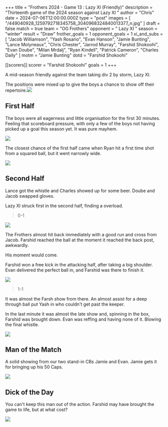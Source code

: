 +++
title = "Frothers 2024 - Game 13 : Lazy XI (Friendly)"
description = "Thirteenth game of the 2024 season against Lazy XI "
author = "Chris"
date = 2024-07-06T12:00:00.000Z
type = "post"
images = [ "/449040928_1259792718345758_3040968324840013377_n.jpg" ]
draft = false
match = true
team = "OG Frothers"
opponent = " Lazy XI "
season = "winter"
result = "Draw"
frother_goals = 1
opponent_goals = 1
xi_and_subs = [
  "Jacob Williamson",
  "Yash Rosario",
  "Evan Hanson",
  "Jamie Bunting",
  "Lance Molyneaux",
  "Chris Chester",
  "Jarrod Murray",
  "Farshid Shokoohi",
  "Evan Doube",
  "Milan Mrdalj",
  "Ryan Kindell",
  "Patrick Cameron",
  "Charles Daily"
]
motm = "Jamie Bunting"
dotd = "Farshid Shokoohi"

[[scorers]]
scorer = "Farshid Shokoohi"
goals = 1
+++

A mid-season friendly against the team taking div 2 by storm, Lazy XI.

The positions were mixed up to give the boys a chance to show off their repertoire.![](/pace-front-line.jpg)

## First Half

The boys were all eagerness and little organisation for the first 30 minutes. Feeling that scoreboard pressure, with only a few of the boys not having picked up a goal this season yet. It was pure mayhem.

![](/pack-the-box.jpg)

The closest chance of the first half came when Ryan hit a first time shot from a squared ball, but it went narrowly wide.

![](/ryan-outfield.jpg)

## Second Half

Lance got the whistle and Charles showed up for some beer. Doube and Jacob swapped gloves.

Lazy XI struck first in the second half, finding a overload.

> 0-1

![](/ev-jacob.jpg)

The Frothers almost hit back immediately with a good run and cross from Jacob. Farshid reached the ball at the moment it reached the back post, awkwardly.

His moment would come.

Farshid won a free kick in the attacking half, after taking a big shoulder. Evan delivered the perfect ball in, and Farshid was there to finish it.

![](/ronaldo-flying-head-juventas-goal\(1\).gif)

> 1-1

It was almost the Farsh show from there. An almost assist for a deep through ball put Yash in who couldn't get past the keeper.

In the last minute it was almost the late show and, spinning in the box, Farshid was brought down. Evan was reffing and having none of it. Blowing the final whistle.

![](/PXL_20240706_221904226.jpg)

## Man of the Match

A solid showing from our two stand-in CBs Jamie and Evan. Jamie gets it for bringing up his 50 Caps.

![](/bunt-def.jpg)

## Dick of the Day

You can't keep this man out of the action. Farshid may have brought the game to life, but at what cost?

![](/farsh-pass.jpg)
